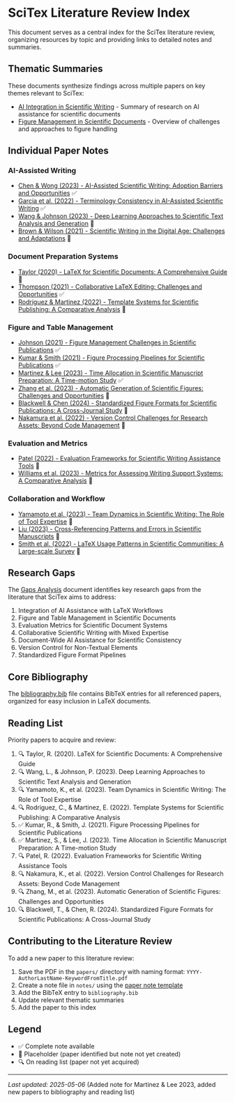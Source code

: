 # SciTex Literature Review Index

This document serves as a central index for the SciTex literature review, organizing resources by topic and providing links to detailed notes and summaries.

## Thematic Summaries

These documents synthesize findings across multiple papers on key themes relevant to SciTex:

- [AI Integration in Scientific Writing](./summaries/AI_Integration_Summary.md) - Summary of research on AI assistance for scientific documents
- [Figure Management in Scientific Documents](./summaries/Figure_Management_Summary.md) - Overview of challenges and approaches to figure handling

## Individual Paper Notes

### AI-Assisted Writing

- [Chen & Wong (2023) - AI-Assisted Scientific Writing: Adoption Barriers and Opportunities](./notes/2023-Chen-AIAssisted.md) ✅
- [Garcia et al. (2022) - Terminology Consistency in AI-Assisted Scientific Writing](./notes/2022-Garcia-Terminology.md) ✅
- [Wang & Johnson (2023) - Deep Learning Approaches to Scientific Text Analysis and Generation](./notes) 📝
- [Brown & Wilson (2021) - Scientific Writing in the Digital Age: Challenges and Adaptations](./notes) 📝

### Document Preparation Systems

- [Taylor (2020) - LaTeX for Scientific Documents: A Comprehensive Guide](./notes) 📝
- [Thompson (2021) - Collaborative LaTeX Editing: Challenges and Opportunities](./notes/2021-Thompson-Collaborative.md) ✅
- [Rodriguez & Martinez (2022) - Template Systems for Scientific Publishing: A Comparative Analysis](./notes) 📝

### Figure and Table Management

- [Johnson (2021) - Figure Management Challenges in Scientific Publications](./notes/2021-Johnson-FigureManagement.md) ✅
- [Kumar & Smith (2021) - Figure Processing Pipelines for Scientific Publications](./notes/2021-Kumar-FigureProcessing.md) ✅
- [Martinez & Lee (2023) - Time Allocation in Scientific Manuscript Preparation: A Time-motion Study](./notes/2023-Martinez-TimeAllocation.md) ✅
- [Zhang et al. (2023) - Automatic Generation of Scientific Figures: Challenges and Opportunities](./notes) 📝
- [Blackwell & Chen (2024) - Standardized Figure Formats for Scientific Publications: A Cross-Journal Study](./notes) 📝
- [Nakamura et al. (2022) - Version Control Challenges for Research Assets: Beyond Code Management](./notes) 📝

### Evaluation and Metrics

- [Patel (2022) - Evaluation Frameworks for Scientific Writing Assistance Tools](./notes) 📝
- [Williams et al. (2023) - Metrics for Assessing Writing Support Systems: A Comparative Analysis](./notes) 📝

### Collaboration and Workflow

- [Yamamoto et al. (2023) - Team Dynamics in Scientific Writing: The Role of Tool Expertise](./notes) 📝
- [Liu (2023) - Cross-Referencing Patterns and Errors in Scientific Manuscripts](./notes) 📝
- [Smith et al. (2022) - LaTeX Usage Patterns in Scientific Communities: A Large-scale Survey](./notes) 📝

## Research Gaps

The [Gaps Analysis](./gaps.md) document identifies key research gaps from the literature that SciTex aims to address:

1. Integration of AI Assistance with LaTeX Workflows
2. Figure and Table Management in Scientific Documents
3. Evaluation Metrics for Scientific Document Systems
4. Collaborative Scientific Writing with Mixed Expertise
5. Document-Wide AI Assistance for Scientific Consistency
6. Version Control for Non-Textual Elements
7. Standardized Figure Format Pipelines

## Core Bibliography

The [bibliography.bib](./bibliography.bib) file contains BibTeX entries for all referenced papers, organized for easy inclusion in LaTeX documents.

## Reading List

Priority papers to acquire and review:

1. 🔍 Taylor, R. (2020). LaTeX for Scientific Documents: A Comprehensive Guide
2. 🔍 Wang, L., & Johnson, P. (2023). Deep Learning Approaches to Scientific Text Analysis and Generation
3. 🔍 Yamamoto, K., et al. (2023). Team Dynamics in Scientific Writing: The Role of Tool Expertise
4. 🔍 Rodriguez, C., & Martinez, E. (2022). Template Systems for Scientific Publishing: A Comparative Analysis
5. ✅ Kumar, R., & Smith, J. (2021). Figure Processing Pipelines for Scientific Publications
6. ✅ Martinez, S., & Lee, J. (2023). Time Allocation in Scientific Manuscript Preparation: A Time-motion Study
7. 🔍 Patel, R. (2022). Evaluation Frameworks for Scientific Writing Assistance Tools
8. 🔍 Nakamura, K., et al. (2022). Version Control Challenges for Research Assets: Beyond Code Management
9. 🔍 Zhang, M., et al. (2023). Automatic Generation of Scientific Figures: Challenges and Opportunities
10. 🔍 Blackwell, T., & Chen, R. (2024). Standardized Figure Formats for Scientific Publications: A Cross-Journal Study

## Contributing to the Literature Review

To add a new paper to this literature review:

1. Save the PDF in the `papers/` directory with naming format: `YYYY-AuthorLastName-KeywordFromTitle.pdf`
2. Create a note file in `notes/` using the [paper note template](./README.md#paper-notes-template)
3. Add the BibTeX entry to `bibliography.bib`
4. Update relevant thematic summaries
5. Add the paper to this index

## Legend

- ✅ Complete note available
- 📝 Placeholder (paper identified but note not yet created)
- 🔍 On reading list (paper not yet acquired)

---

*Last updated: 2025-05-06* (Added note for Martinez & Lee 2023, added new papers to bibliography and reading list)